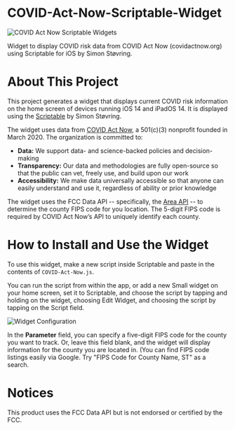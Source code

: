 # COVID-Act-Now-Scriptable-Widget

![COVID Act Now Scriptable Widgets](https://github.com/GregSS-Dev/COVID-Act-Now-Scriptable-Widget/README-images/blob/main/widget.png)

Widget to display COVID risk data from COVID Act Now (covidactnow.org) using Scriptable for iOS by Simon Støvring.

# About This Project

This project generates a widget that displays current COVID risk information on the home screen of devices running iOS 14 and iPadOS 14. It is displayed using the [Scriptable](https://scriptable.app) by Simon Støvring. 

The widget uses data from [COVID Act Now](https://covidactnow.org), a 501(c)(3) nonprofit founded in March 2020. The organization is committed to:

* **Data:** We support data- and science-backed policies and decision-making
* **Transparency:** Our data and methodologies are fully open-source so that the public can vet, freely use, and build upon our work
* **Accessibility:** We make data universally accessible so that anyone can easily understand and use it, regardless of ability or prior knowledge

The widget uses the FCC Data API -- specifically, the [Area API](https://geo.fcc.gov/api/census/) -- to determine the county FIPS code for you location. The 5-digit FIPS code is required by COVID Act Now’s API to uniquely identify each county.

# How to Install and Use the Widget

To use this widget, make a new script inside Scriptable and paste in the contents of `COVID-Act-Now.js`.

You can run the script from within the app, or add a new Small widget on your home screen, set it to Scriptable, and choose the script by tapping and holding on the widget, choosing Edit Widget, and choosing the script by tapping on the Script field.

![Widget Configuration](https://github.com/GregSS-Dev/COVID-Act-Now-Scriptable-Widget/README-images/blob/main/configuration.png)

In the **Parameter** field, you can specify a five-digit FIPS code for the county you want to track. Or, leave this field blank, and the widget will display information for the county you are located in. (You can find FIPS code listings easily via Google. Try "FIPS Code for County Name, ST" as a search.

# Notices

This product uses the FCC Data API but is not endorsed or certified by the FCC.